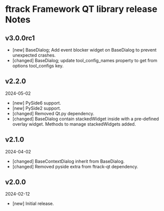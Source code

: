 # ftrack Framework QT library release Notes


## v3.0.0rc1

* [new] BaseDialog; Add event blocker widget on BaseDialog to prevent unexpected crashes.
* [changed] BaseDialog; update tool_config_names property to get from options tool_configs key.


## v2.2.0
2024-05-02

* [new] PySide6 support.
* [new] PySide2 support.
* [changed] Removed Qt.py dependency.
* [changed] BaseDialog contain stackedWidget inside with a pre-defined overlay widget. Methods to manage stackedWidgets added. 

## v2.1.0
2024-04-02

* [changed] BaseContextDialog inherit from BaseDialog. 
* [changed] Removed pyside extra from ftrack-qt dependency.

## v2.0.0
2024-02-12

*  [new] Initial release.
